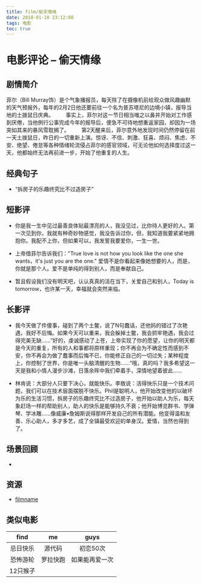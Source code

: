 ```yaml
---
title: film/偷天情缘
date: 2018-01-10 23:12:08
tags: 电影
toc: true
---
```


# 电影评论 – 偷天情缘

## 剧情简介

菲尔（Bill Murray饰）是个气象播报员，每天除了在摄像机前给观众做风趣幽默的天气预报外，每年的2月2日他还要前往一个名为普苏塔尼的边境小镇，报导当地的土拨鼠日庆典。 
　　事实上，菲尔对这一节日相当嗤之以鼻并开始对工作感到厌倦，当他例行公事完成今年的报导后，便急不可待地想重返家园，却因为一场突如其来的暴风雪耽搁了。 
　　第2天醒来后，菲尔意外地发现时间仍然停留在前一天土拨鼠日，昨日的一切重新上演。惊讶、不信、刺激、狂喜、烦闷、焦虑、不安、绝望、倦怠等各种情绪轮流侵占菲尔的感官领域，可无论他如何选择度过这一天，他都始终无法再前进一步，开始了他重复的人生。

<!-- more -->

## 经典句子

- “拆房子的乐趣终究比不过造房子”

## 短影评

- 你是我一生中见过最善良体贴最漂亮的人，我没见过，比你待人更好的人。第一次见到你，我就有种奇妙物感觉，我没告诉过你，但，我知道我要紧紧地拥抱你。我配不上你，但如果可以，我发誓我要爱你，一生一世。

- 上帝借菲尔告诉我们："True love is not how you look like the one she wants，it's just you are the one." 爱情不是你看起来像她想要的人，而是，你就是那个人。爱不是单纯的得到别人，而是奉献自己。

- 暂且假设我们没有明天吧，认认真真的活在当下，关爱自己和别人，Today is tomorrow，也许某一天，幸福就会突然来临。 

## 长影评

- 我今天做了件傻事，碰到了两个土鳖，说了N句蠢话，还他妈的错过了次艳遇，我好不后悔。如果今天可以重来，我会躲掉土鳖，我会抓牢艳遇，我会过得完美无缺……”好的，虔诚感动了上苍，上帝实现了你的愿望，让你的明天都是今天的重复，所有的人和事都将原样重现；你不再会为不确定性而感到不安，你不再会为做了蠢事而后悔不已，你能修正自己的一切过失；某种程度上，你控制了世界，你是唯一头脑清醒的生物……“哦，真的吗？我多希望这一天是我和小情人漫步沙滩，日落余晖中我们牵着手，深情地望着彼此……

- 林肯说：大部分人只要下决心，就能快乐。李敖说：活得快乐只是一个技术问题，我们可以在技术层面摆脱不快乐。Phil是聪明人，他开始改变他的以破坏为乐的生活习惯，拆房子的乐趣终究比不过造房子，他开始以助人为乐，每天象赶场一样的帮助别人，助人的快乐是能够持久不衰；他开始博览群书、学弹琴、学冰雕……像威廉•詹姆斯说得那样开发自己的所有潜能。他变得温和友善、乐心助人，多才多艺，成了全镇最受欢迎的单身汉。爱情，当然也得到了。

## 场景回顾

- 

## 资源 

- [filmname](http://blog.leanote.com/freewalk "filmname")

## 类似电影

|      find      |       me       |      guys      |
|:--------------:|:--------------:|:--------------:|
|忌日快乐        |源代码          |初恋50次
|恐怖游轮        |罗拉快跑        |如果能再爱一次
|12只猴子        |    